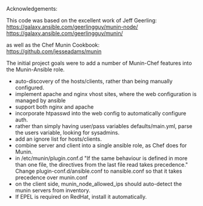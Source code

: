 
Acknowledgements:

This code was based on the excellent work of Jeff Geerling:  
https://galaxy.ansible.com/geerlingguy/munin-node/   
https://galaxy.ansible.com/geerlingguy/munin/   

as well as the Chef Munin Cookbook:    
https://github.com/jesseadams/munin

The initial project goals were to add a number of Munin-Chef features into the Munin-Ansible role.  

- auto-discovery of the hosts/clients, rather than being manually configured.
- implement apache and nginx vhost sites, where the web configuration is managed by ansible
- support both nginx and apache 
- incorporate htpasswd into the web config to automatically configure auth.
- rather than simply having user/pass variables defaults/main.yml, parse the users variable, looking for sysadmins.
- add an ignore list for hosts/clients.
- combine server and client into a single ansible role, as Chef does for Munin.
- in /etc/munin/plugin.conf.d "If the same behaviour is defined in more than one file, the directives from the last file read takes precedence." Change plugin-conf.d/ansible.conf to nansible.conf so that it takes precedence over munin.conf
- on the client side, munin_node_allowed_ips should auto-detect the munin servers from inventory.
- If EPEL is required on RedHat, install it automatically.

